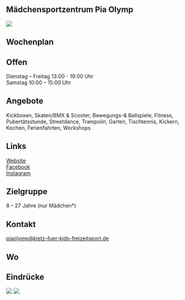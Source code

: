 ## Mädchensportzentrum Pia Olymp
<img id="topmedia" src="images/Logos/Pia.jpg" />

## Wochenplan
<div id='calendar' class="weeklyschedule"></div>
<script>window.onload = loadWeeklySchedule(GCAL_ID_PIA_OLYMP)</script>

## Offen
Dienstag – Freitag   13:00 - 19:00 Uhr<br>
Samstag              10:00 – 15:00 Uhr

## Angebote
<p id="activities">
Kickboxen, Skaten/BMX & Scooter, Bewegungs-& Ballspiele, Fitness, Pubertätsstunde, Streetdance, Trampolin, Garten, Tischtennis, Kickern, Kochen, Ferienfahrten, Workshops
</p>

## Links
<a class="external_link" href="http://piaolymp.kietz-fuer-kids-freizeitsport.de">Website</a><br>
<a class="external_link" href="https://www.facebook.com/pia.olymp">Facebook</a><br>
<a class="external_link" href="https://www.instagram.com/piaolymp/">Instagram</a>

## Zielgruppe
 8 – 27 Jahre (nur Mädchen*)

## Kontakt
[piaolymp@kietz-fuer-kids-freizeitsport.de](mailto:piaolymp@kietz-fuer-kids-freizeitsport.de)

## Wo
<div id="gmap"></div>
<script>window.onload = showMap('Am Berl 25, 13051 Berlin', 0, 'gmap_mini')</script>

## Eindrücke
<div class="mediacontainer">
  <img src="images/Pia/1.jpg" />
  <img src="images/Pia/2.png" />
</div>
